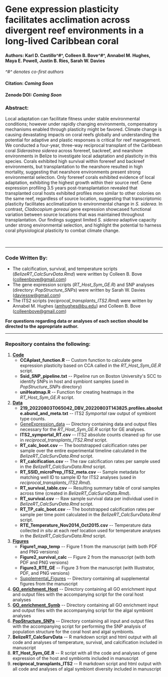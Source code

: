 # Gene expression plasticity facilitates acclimation across divergent reef environments in a long-lived Caribbean coral


#### **Authors:** Karl D. Castillo^#^, Colleen B. Bove^#^, Annabel M. Hughes, Maya E. Powell, Justin B. Ries, Sarah W. Davies

*^#^ denotes co-first authors* 

#### **Citation:**  *Coming Soon*

#### **Zenodo DOI:** *Coming Soon*

### **Abstract:**  
Local adaptation can facilitate fitness under stable environmental conditions; however under rapidly changing environments, compensatory mechanisms enabled through plasticity might be favored. Climate change is causing devastating impacts on coral reefs globally and understanding the potential for adaptive and plastic responses is critical for reef management. We conducted a four-year, three-way reciprocal transplant of the Caribbean coral *Siderastrea siderea* across forereef, backreef, and nearshore environments in Belize to investigate local adaptation and plasticity in this species. Corals exhibited high survival within forereef and backreef environments, but transplantation to the nearshore resulted in high mortality, suggesting that nearshore environments present strong environmental selection. Only forereef corals exhibited evidence of local adaptation, exhibiting the highest growth within their source reef. Gene expression profiling 3.5 years post-transplantation revealed that transplanted coral hosts exhibited profiles more similar to other colonies on the same reef, regardless of source location, suggesting that transcriptomic plasticity facilitates acclimatization to environmental change in *S. siderea*. In contrast, *Cladocopium goreaui* gene expression showcased functional variation between source locations that was maintained throughout transplantation. Our findings suggest limited *S. siderea* adaptive capacity under strong environmental selection, and highlight the potential to harness coral physiological plasticity to combat climate change.

<br/>

---

### Code Written By:
* The calcification, survival, and temperature scripts (*BelizeRT_CalcSurvData.Rmd*) were written by Colleen B. Bove (colleenbove@gmail.com)
* The gene expression scripts (*RT_Host_Sym_GE.R*) and SNP analyses (directory: *PopStructure_SNPs*) were written by Sarah W. Davies (daviessw@gmail.com)
* The ITS2 scripts (*reciprocal_transplants_ITS2.Rmd*) were written by Annabel M. Hughes (amhughes@bu.edu) and Colleen B. Bove (colleenbove@gmail.com)

**For questions regarding data or analyses of each section should be directed to the appropriate author.**

---

### Repository contains the following:
1. **[Code](https://github.com/seabove7/BelizeRT_Castillo/tree/main/Code)**
    * **CCAplast_function.R** -- Custom function to calculate gene expression plasticity based on CCA called in the *RT_Host_Sym_GE.R* script.
   * **Ssid_SNP_pipeline.txt** -- Pipeline run on Boston University's SCC to identify SNPs in host and symbiont samples (used in *PopStructure_SNPs* directory)
    * **uniHeatmap.R** -- Function for creating heatmaps in the *RT_Host_Sym_GE.R* script.
2. **[Data](https://github.com/seabove7/BelizeRT_Castillo/tree/main/Data)**
    * **219_20220803T065042_DBV_20220803T143825.profiles.absolute.abund_and_meta.txt** -- ITS2 *Symportal* raw output of symbiont type counts.
    * [GeneExpression_data](https://github.com/seabove7/BelizeRT_Castillo/tree/main/Data/GeneExpression_data) -- Directory containing data and output files necessary for the *RT_Host_Sym_GE.R* script for GE analyses.
    * **ITS2_symportal_RT.csv** -- ITS2 absolute counts cleaned up for use in *reciprocal_transplants_ITS2.Rmd* script.
    * **RT_calc_boot.csv** -- The bootstrapped calcification rates per sample over the entire experimental timeline calculated in the *BelizeRT_CalcSurvData.Rmd* script.
    * **RT_calcification.csv** -- The raw calcification rates per sample used in the *BelizeRT_CalcSurvData.Rmd* script.
    * **RT_SSID_microPrep_ITS2_meta.csv** -- Sample metadata for matching well ID to sample ID for ITS2 analyses (used in *reciprocal_transplants_ITS2.Rmd*).
    * **RT_survival_table.csv** -- Resulting summary table of coral samples across time (created in *BelizeRT_CalcSurvData.Rmd*).
    * **RT_survival.csv** -- Raw sample survival data per individual used in *BelizeRT_CalcSurvData.Rmd* script.
    * **RT_TP_calc_boot.csv** -- The bootstrapped calcification rates per sample per time point calculated in the *BelizeRT_CalcSurvData.Rmd* script.
    * **RTE_Temperature_Nov2014_Oct2015.csv** -- Temperature data collected *in situ* at each reef location used for temperature analyses in the *BelizeRT_CalcSurvData.Rmd* script.
3. **[Figures](https://github.com/seabove7/BelizeRT_Castillo/tree/main/Figures)**
    * **Figure1_map_temp** -- Figure 1 from the manuscript (with both PDF and PNG versions)
    * **Figure2_survival_calc** -- Figure 2 from the manuscript (with both PDF and PNG versions)
    * **Figure3_RTE_GE** -- Figure 3 from the manuscript (with Illustrator, PDF, and PNG versions)
    * [Supplemental_Figures](https://github.com/seabove7/BelizeRT_Castillo/tree/main/Figures/Supplemental_Figures) -- Directory containing all supplemental figures from the manuscript
4. **[GO_enrichment_Host](https://github.com/seabove7/BelizeRT_Castillo/tree/main/GO_enrichment_Host)** -- Directory containing all GO enrichment input and output files with the accompanying script for the coral host analyses
5. **[GO_enrichment_Symb](https://github.com/seabove7/BelizeRT_Castillo/tree/main/GO_enrichment_Symb)** -- Directory containing all GO enrichment input and output files with the accompanying script for the algal symbiont analyses
6. **[PopStructure_SNPs](https://github.com/seabove7/BelizeRT_Castillo/tree/main/PopStructure_SNPs)** -- Directory containing all input and output files with the accompanying script for performing the SNP analysis of population structure for the coral host and algal symbionts. 
7. **BelizeRT_CalcSurvData** -- R markdown script and html output with all code and analyses of temperature, survival, and calcification included in manuscript 
8. **RT_Host_Sym_GE.R** -- R script with all the code and analyses of gene expression of the host and symbionts included in manuscript
9. **reciprocal_transplants_ITS2** -- R markdown script and html output with all code and analyses of algal symbiont diversity included in manuscript
